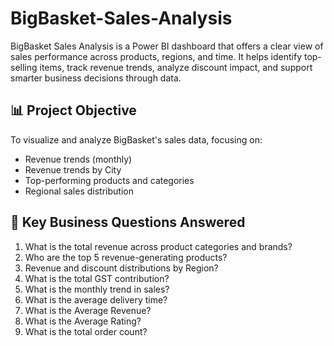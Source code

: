 # BigBasket-Sales-Analysis
BigBasket Sales Analysis is a Power BI dashboard that offers a clear view of sales performance across products, regions, and time. It helps identify top-selling items, track revenue trends, analyze discount impact, and support smarter business decisions through data.

## 📊 Project Objective

To visualize and analyze BigBasket's sales data, focusing on:
- Revenue trends (monthly)
- Revenue trends by City
- Top-performing products and categories
- Regional sales distribution

## 📌 Key Business Questions Answered

1. What is the total revenue across product categories and brands?
2. Who are the top 5 revenue-generating products?
3. Revenue and discount distributions by Region?
4. What is the total GST contribution?
5. What is the monthly trend in sales?
6. What is the average delivery time?
7. What is the Average Revenue?
9. What is the Average Rating?
10. What is the total order count?
